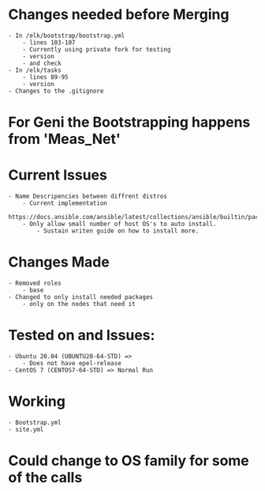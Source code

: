 # Changes needed before Merging
	- In /elk/bootstrap/bootstrap.yml
		- lines 103-107
		- Currently using private fork for testing
		- version 
		- and check
	- In /elk/tasks
		- lines 89-95
		- version
	- Changes to the .gitignore 

# For Geni the Bootstrapping happens from 'Meas_Net'

# Current Issues
	- Name Descripencies between diffrent distros
		- Current implementation 
		https://docs.ansible.com/ansible/latest/collections/ansible/builtin/package_module.html
		- Only allow small number of host OS's to auto install.
			- Sustain writen guide on how to install more.

# Changes Made
	- Removed roles
		- base
	- Changed to only install needed packages
		- only on the nodes that need it

# Tested on and Issues:
	- Ubuntu 20.04 (UBUNTU20-64-STD) => 
		- Does not have epel-release
	- CentOS 7 (CENTOS7-64-STD) => Normal Run

# Working
	- Bootstrap.yml
	- site.yml

# Could change to OS family for some of the calls